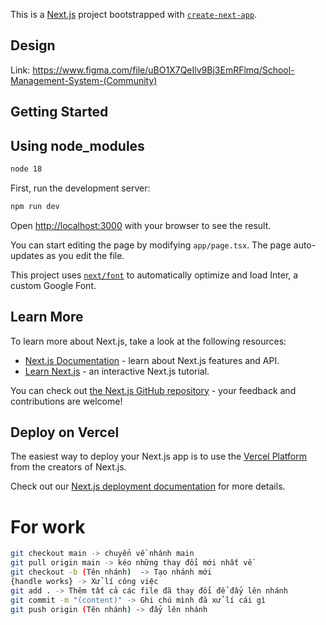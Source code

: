 This is a [Next.js](https://nextjs.org/) project bootstrapped with [`create-next-app`](https://github.com/vercel/next.js/tree/canary/packages/create-next-app).
## Design

Link: https://www.figma.com/file/uBO1X7QeIlv9Bj3EmRFlmq/School-Management-System-(Community)

## Getting Started
## Using node_modules
```bash
node 18
```
First, run the development server:

```bash
npm run dev
```
Open [http://localhost:3000](http://localhost:3000) with your browser to see the result.

You can start editing the page by modifying `app/page.tsx`. The page auto-updates as you edit the file.

This project uses [`next/font`](https://nextjs.org/docs/basic-features/font-optimization) to automatically optimize and load Inter, a custom Google Font.

## Learn More

To learn more about Next.js, take a look at the following resources:

- [Next.js Documentation](https://nextjs.org/docs) - learn about Next.js features and API.
- [Learn Next.js](https://nextjs.org/learn) - an interactive Next.js tutorial.

You can check out [the Next.js GitHub repository](https://github.com/vercel/next.js/) - your feedback and contributions are welcome!

## Deploy on Vercel

The easiest way to deploy your Next.js app is to use the [Vercel Platform](https://vercel.com/new?utm_medium=default-template&filter=next.js&utm_source=create-next-app&utm_campaign=create-next-app-readme) from the creators of Next.js.

Check out our [Next.js deployment documentation](https://nextjs.org/docs/deployment) for more details.

# For work 
```bash
git checkout main -> chuyển về nhánh main
git pull origin main -> kéo những thay đổi mới nhất về
git checkout -b (Tên nhánh)  -> Tạo nhánh mới
{handle works} -> Xử lí công việc 
git add . -> Thêm tất cả các file đã thay đổi để đẩy lên nhánh
git commit -m "(content)" -> Ghi chú mình đã xử lí cái gì
git push origin (Tên nhánh) -> đẩy lên nhánh
```
